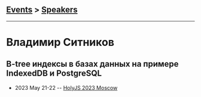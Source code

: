 ## [Events](../README.md) > [Speakers](../speakers.md)
---

# Владимир Ситников

## B-tree индексы в базах данных на примере IndexedDB и PostgreSQL
- 2023 May 21-22 -- [HolyJS 2023 Moscow](https://www.youtube.com/watch?v=FdMkixY5nso)    
